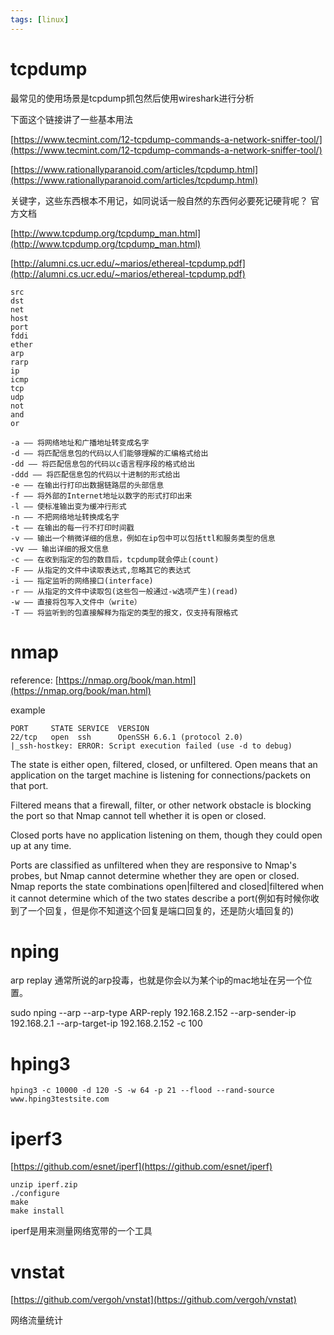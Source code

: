 ```yaml
---
tags: [linux]
---
```

# tcpdump

最常见的使用场景是tcpdump抓包然后使用wireshark进行分析

下面这个链接讲了一些基本用法

[https://www.tecmint.com/12-tcpdump-commands-a-network-sniffer-tool/](https://www.tecmint.com/12-tcpdump-commands-a-network-sniffer-tool/)

[https://www.rationallyparanoid.com/articles/tcpdump.html](https://www.rationallyparanoid.com/articles/tcpdump.html)

关键字，这些东西根本不用记，如同说话一般自然的东西何必要死记硬背呢？
官方文档

[http://www.tcpdump.org/tcpdump_man.html](http://www.tcpdump.org/tcpdump_man.html)

[http://alumni.cs.ucr.edu/~marios/ethereal-tcpdump.pdf](http://alumni.cs.ucr.edu/~marios/ethereal-tcpdump.pdf)

```
src     
dst
net
host
port
fddi
ether
arp
rarp
ip
icmp
tcp
udp
not
and
or
```
```
-a —— 将网络地址和广播地址转变成名字
-d —— 将匹配信息包的代码以人们能够理解的汇编格式给出
-dd —— 将匹配信息包的代码以c语言程序段的格式给出
-ddd —— 将匹配信息包的代码以十进制的形式给出
-e —— 在输出行打印出数据链路层的头部信息
-f —— 将外部的Internet地址以数字的形式打印出来
-l —— 使标准输出变为缓冲行形式
-n —— 不把网络地址转换成名字
-t —— 在输出的每一行不打印时间戳
-v —— 输出一个稍微详细的信息，例如在ip包中可以包括ttl和服务类型的信息
-vv —— 输出详细的报文信息
-c —— 在收到指定的包的数目后，tcpdump就会停止(count)
-F —— 从指定的文件中读取表达式,忽略其它的表达式
-i —— 指定监听的网络接口(interface)
-r —— 从指定的文件中读取包(这些包一般通过-w选项产生)(read)
-w —— 直接将包写入文件中（write）
-T —— 将监听到的包直接解释为指定的类型的报文，仅支持有限格式
```
# nmap

reference:
[https://nmap.org/book/man.html](https://nmap.org/book/man.html)

example

```
PORT     STATE SERVICE  VERSION
22/tcp   open  ssh      OpenSSH 6.6.1 (protocol 2.0)
|_ssh-hostkey: ERROR: Script execution failed (use -d to debug)
```

The state is either open, filtered, closed, or unfiltered. 
Open means that an application on the target machine is listening for connections/packets on that port. 

Filtered means that a firewall, filter, or other network obstacle is blocking the port so that Nmap cannot tell whether it is open or closed. 

Closed ports have no application listening on them, though they could open up at any time. 

Ports are classified as unfiltered when they are responsive to Nmap's probes, but Nmap cannot determine whether they are open or closed. Nmap reports the state combinations open|filtered and closed|filtered when it cannot determine which of the two states describe a port(例如有时候你收到了一个回复，但是你不知道这个回复是端口回复的，还是防火墙回复的)

# nping
arp replay 通常所说的arp投毒，也就是你会以为某个ip的mac地址在另一个位置。

sudo nping --arp --arp-type ARP-reply 192.168.2.152 --arp-sender-ip 192.168.2.1 --arp-target-ip 192.168.2.152 -c 100

# hping3

`hping3 -c 10000 -d 120 -S -w 64 -p 21 --flood --rand-source www.hping3testsite.com`

# iperf3
[https://github.com/esnet/iperf](https://github.com/esnet/iperf)
```
unzip iperf.zip
./configure
make
make install
```
iperf是用来测量网络宽带的一个工具

# vnstat
[https://github.com/vergoh/vnstat](https://github.com/vergoh/vnstat)

网络流量统计

